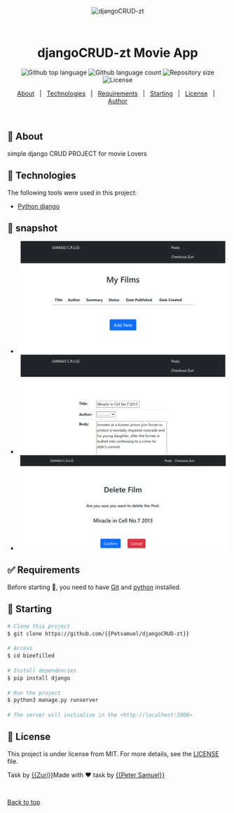 <div align="center" id="top">
  <img src="./.github/app.gif" alt="djangoCRUD-zt" />

  &#xa0;

</div>

<h1 align="center">djangoCRUD-zt Movie App</h1>

<p align="center">
  <img alt="Github top language" src="https://img.shields.io/github/languages/top/{{Petsamuel}}/djangoCRUD-zt?color=56BEB8">

  <img alt="Github language count" src="https://img.shields.io/github/languages/count/{{Petsamuel}}/djangoCRUD-zt?color=56BEB8">

  <img alt="Repository size" src="https://img.shields.io/github/repo-size/{{Petsamuel}}/djangoCRUD-zt?color=56BEB8">

  <img alt="License" src="https://img.shields.io/github/license/{{Petsamuel}}/djangoCRUD-zt?color=56BEB8">
</p>

<!-- Status -->

<p align="center">
  <a href="#dart-about">About</a> &#xa0; | &#xa0;
  <a href="#rocket-technologies">Technologies</a> &#xa0; | &#xa0;
  <a href="#white_check_mark-requirements">Requirements</a> &#xa0; | &#xa0;
  <a href="#checkered_flag-starting">Starting</a> &#xa0; | &#xa0;
  <a href="#memo-license">License</a> &#xa0; | &#xa0;
  <a href="https://github.com/{{Petsamuel}}" target="_blank">Author</a>
</p>

<br>

## :dart: About ##

simple django CRUD PROJECT for movie Lovers

## :rocket: Technologies ##

The following tools were used in this project:

- [Python django](https://www.python.org/)

## :checkered_flag: snapshot ##

- ![list](./127.0.0.1_8000_blog_.png)
- ![post](./127.0.0.1_8000_blog_create_.png)
- ![delete](./127.0.0.1_8000_blog_delete_miracle-in-cell-no7-2013%20(1).png)

## :white_check_mark: Requirements ##

Before starting :checkered_flag:, you need to have [Git](https://git-scm.com) and [python](https://python.org/) installed.

## :checkered_flag: Starting ##

```bash
# Clone this project
$ git clone https://github.com/{{Petsamuel/djangoCRUD-zt}}

# Access
$ cd bieefilled

# Install dependencies
$ pip install django

# Run the project
$ python3 manage.py runserver

# The server will initialize in the <http://localhost:3000>
```

## :memo: License ##

This project is under license from MIT. For more details, see the [LICENSE](LICENSE.md) file.

Task by <a href="https://zuri.team/" target="_blank">{{Zuri}}</a>Made with :heart: task by <a href="https://github.com/{{YOUR_GITHUB_USERNAME}}" target="_blank">{{Peter Samuel}}</a>

&#xa0;

<a href="#top">Back to top</a>
